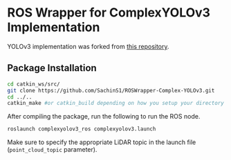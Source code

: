 # ROS Wrapper for ComplexYOLOv3 Implementation

YOLOv3 implementation was forked from [this repository](https://github.com/ghimiredhikura/Complex-YOLOv3).

## Package Installation
```bash
cd catkin_ws/src/
git clone https://github.com/SachinS1/ROSWrapper-Complex-YOLOv3.git
cd ../..
catkin_make #or catkin_build depending on how you setup your directory
```

After compiling the package, run the following to run the ROS node.
```bash
roslaunch complexyolov3_ros complexyolov3.launch
```

Make sure to specify the appropriate LiDAR topic in the launch file (`point_cloud_topic` parameter).